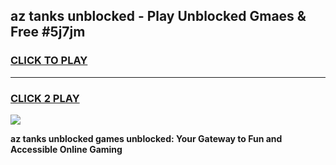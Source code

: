 
## az tanks unblocked - Play Unblocked Gmaes & Free #5j7jm
<h3>
<a href="https://news.freeplayer.one?title=az_tanks_unblocked&ref=24F">CLICK TO PLAY</a></h3>
<hr>

<h3>
<a href="https://news.freeplayer.one?title=az_tanks_unblocked&ref=24F">CLICK 2 PLAY</a>
  
</h3>

<a href="https://news.freeplayer.one?title=az_tanks_unblocked&ref=24F/"><img src="https://clearcache.store/games.png"></a>


**az tanks unblocked games unblocked: Your Gateway to Fun and Accessible Online Gaming**
